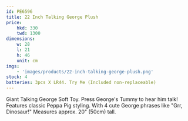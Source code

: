 ```yaml
---
id: PE6596
title: 22 Inch Talking George Plush
price:
    hkd: 330
    twd: 1300
dimensions:
    w: 28
    l: 21
    h: 46
    unit: cm
imgs: 
    - 'images/products/22-inch-talking-george-plush.png'
stock: 4
batteries: 3pcs X LR44. Try Me (Included non-replaceable)
---
```

Giant Talking George Soft Toy. Press George's Tummy to hear him talk! Features classic Peppa Pig styling. With 4 cute George phrases like "Grr, Dinosaur!" Measures approx. 20" (50cm) tall. 